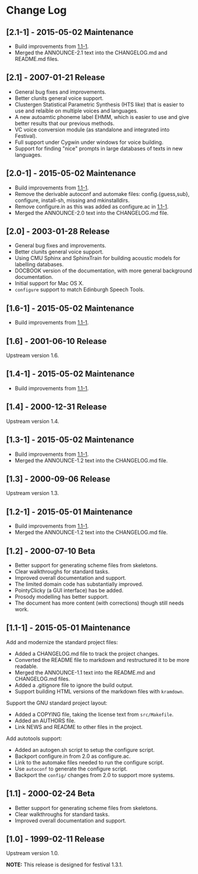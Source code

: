 # Change Log

## [2.1-1] - 2015-05-02 Maintenance

  * Build improvements from [1.1-1](#1.1-1).
  * Merged the ANNOUNCE-2.1 text into the CHANGELOG.md and README.md files.

## [2.1] - 2007-01-21 Release

  * General bug fixes and improvements.
  * Better clunits general voice support.
  * Clustergen Statistical Parametric Synthesis (HTS like) that is
    easier to use and relaible on multiple voices and languages.
  * A new autoamtic phoneme label EHMM, which is easier to use and
    give better results that our previous methods.
  * VC voice conversion module (as standalone and integrated into Festival).
  * Full support under Cygwin under windows for voice building.
  * Support for finding "nice" prompts in large databases of texts in
    new languages.

## [2.0-1] - 2015-05-02 Maintenance

  * Build improvements from [1.1-1](#1.1-1).
  * Remove the derivable autoconf and automake files: config.{guess,sub},
    configure, install-sh, missing and mkinstalldirs.
  * Remove configure.in as this was added as configure.ac in [1.1-1](#1.1-1).
  * Merged the ANNOUNCE-2.0 text into the CHANGELOG.md file.

## [2.0] - 2003-01-28 Release

  * General bug fixes and improvements.
  * Better clunits general voice support.
  * Using CMU Sphinx and SphinxTrain for building acoustic models
    for labelling databases.
  * DOCBOOK version of the documentation, with more general background
    documentation.
  * Initial support for Mac OS X.
  * `configure` support to match Edinburgh Speech Tools.

## [1.6-1] - 2015-05-02 Maintenance

  * Build improvements from [1.1-1](#1.1-1).

## [1.6] - 2001-06-10 Release

Upstream version 1.6.

## [1.4-1] - 2015-05-02 Maintenance

  * Build improvements from [1.1-1](#1.1-1).

## [1.4] - 2000-12-31 Release

Upstream version 1.4.

## [1.3-1] - 2015-05-02 Maintenance

  * Build improvements from [1.1-1](#1.1-1).
  * Merged the ANNOUNCE-1.2 text into the CHANGELOG.md file.

## [1.3] - 2000-09-06 Release

Upstream version 1.3.

## [1.2-1] - 2015-05-01 Maintenance

  * Build improvements from [1.1-1](#1.1-1).
  * Merged the ANNOUNCE-1.2 text into the CHANGELOG.md file.

## [1.2] - 2000-07-10 Beta

  * Better support for generating scheme files from skeletons.
  * Clear walkthroughs for standard tasks.
  * Improved overall documentation and support.
  * The limited domain code has substantially improved.
  * PointyClicky (a GUI interface) has be added.
  * Prosody modelling has better support.
  * The document has more content (with corrections) though still needs work.

## [1.1-1] - 2015-05-01 Maintenance

Add and modernize the standard project files:

  * Added a CHANGELOG.md file to track the project changes.
  * Converted the README file to markdown and restructured it to be more
    readable.
  * Merged the ANNOUNCE-1.1 text into the README.md and CHANGELOG.md files.
  * Added a .gitignore file to ignore the build output.
  * Support building HTML versions of the markdown files with `kramdown`.

Support the GNU standard project layout:

  * Added a COPYING file, taking the license text from `src/Makefile`.
  * Added an AUTHORS file.
  * Link NEWS and README to other files in the project.

Add autotools support:

  * Added an autogen.sh script to setup the configure script.
  * Backport configure.in from 2.0 as configure.ac.
  * Link to the automake files needed to run the configure script.
  * Use `autoconf` to generate the configure script.
  * Backport the `config/` changes from 2.0 to support more systems.

## [1.1] - 2000-02-24 Beta

  * Better support for generating scheme files from skeletons.
  * Clear walkthroughs for standard tasks.
  * Improved overall documentation and support.

## [1.0] - 1999-02-11 Release

Upstream version 1.0.

__NOTE:__ This release is designed for festival 1.3.1.
